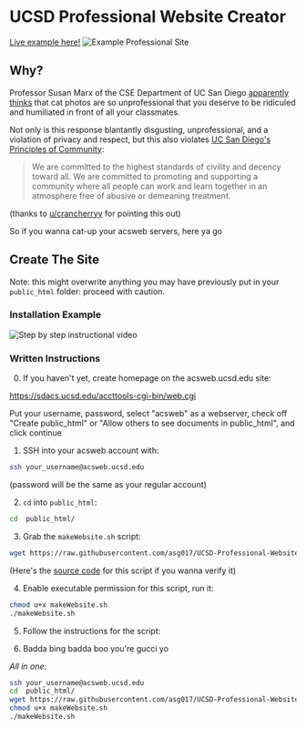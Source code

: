# UCSD Professional Website Creator

[Live example here!](http://acsweb.ucsd.edu/~asg017/)
![Example Professional Site](https://i.imgur.com/92bcW9u.jpg)

## Why?

Professor Susan Marx of the CSE Department of UC San Diego [apparently thinks](https://www.reddit.com/r/UCSD/comments/8pyinp/regarding_the_cse_professor_who_disclosed_a/)
that cat photos are so unprofessional that you deserve to be ridiculed
and humiliated in front of all your classmates.

Not only is this response blantantly disgusting, unprofessional, and a violation
of privacy and respect, but this also violates [UC San Diego's Principles of 
Community](https://ucsd.edu/about/principles.html):

> We are committed to the highest standards of civility and decency toward all. We are committed to promoting and supporting a community where all people can work and learn together in an atmosphere free of abusive or demeaning treatment.

(thanks to [u/crancherryy](https://www.reddit.com/r/UCSD/comments/8pyinp/regarding_the_cse_professor_who_disclosed_a/e0f718d/) for pointing this out)


So if you wanna cat-up your acsweb servers, here ya go


## Create The Site


Note: this might overwrite anything you may have previously put in 
your `public_html` folder: proceed with caution.

### Installation Example

![Step by step instructional video](https://i.imgur.com/UWeKthw.gif)


### Written Instructions

0. If you haven't yet, create homepage on the acsweb.ucsd.edu site:

https://sdacs.ucsd.edu/accttools-cgi-bin/web.cgi

Put your username, password, select "acsweb" as a webserver, check off 
"Create public_html" or "Allow others to see documents in public_html",
and click continue


1. SSH into your acsweb account with:

``` bash
ssh your_username@acsweb.ucsd.edu
```

(password will be the same as your regular account)


2. `cd` into `public_html`:

``` bash
cd  public_html/
```

3. Grab the `makeWebsite.sh` script:

``` bash
wget https://raw.githubusercontent.com/asg017/UCSD-Professional-Website-Maker/master/makeWebsite.sh
```

(Here's the [source code](https://github.com/asg017/UCSD-Professional-Website-Maker/blob/master/makeWebsite.sh) for this script if you wanna verify it)


4. Enable executable permission for this script, run it:

``` bash
chmod u+x makeWebsite.sh
./makeWebsite.sh
```

5. Follow the instructions for the script:


6. Badda bing badda boo you're gucci yo

*All in one*:

``` bash
ssh your_username@acsweb.ucsd.edu
cd  public_html/
wget https://raw.githubusercontent.com/asg017/UCSD-Professional-Website-Maker/master/makeWebsite.sh
chmod u+x makeWebsite.sh
./makeWebsite.sh
```
